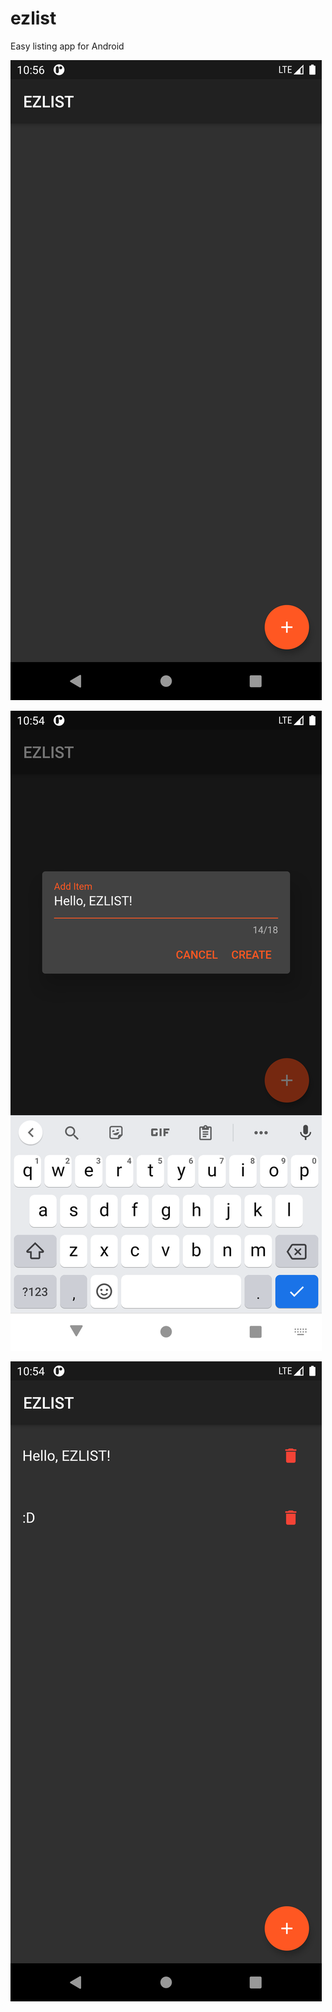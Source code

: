 # ezlist

Easy listing app for Android

![](./screenshots/flutter_01.png)

![Adding Item](./screenshots/flutter_02.png)

![Items](./screenshots/flutter_03.png)
